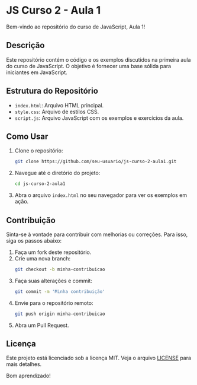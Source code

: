 # JS Curso 2 - Aula 1

Bem-vindo ao repositório do curso de JavaScript, Aula 1!

## Descrição

Este repositório contém o código e os exemplos discutidos na primeira aula do curso de JavaScript. O objetivo é fornecer uma base sólida para iniciantes em JavaScript.

## Estrutura do Repositório

- `index.html`: Arquivo HTML principal.
- `style.css`: Arquivo de estilos CSS.
- `script.js`: Arquivo JavaScript com os exemplos e exercícios da aula.

## Como Usar

1. Clone o repositório:
   ```bash
   git clone https://github.com/seu-usuario/js-curso-2-aula1.git
   ```
2. Navegue até o diretório do projeto:
   ```bash
   cd js-curso-2-aula1
   ```
3. Abra o arquivo `index.html` no seu navegador para ver os exemplos em ação.

## Contribuição

Sinta-se à vontade para contribuir com melhorias ou correções. Para isso, siga os passos abaixo:

1. Faça um fork deste repositório.
2. Crie uma nova branch:
   ```bash
   git checkout -b minha-contribuicao
   ```
3. Faça suas alterações e commit:
   ```bash
   git commit -m 'Minha contribuição'
   ```
4. Envie para o repositório remoto:
   ```bash
   git push origin minha-contribuicao
   ```
5. Abra um Pull Request.

## Licença

Este projeto está licenciado sob a licença MIT. Veja o arquivo [LICENSE]([MIT](https://opensource.org/license/mit)) para mais detalhes.

Bom aprendizado!
